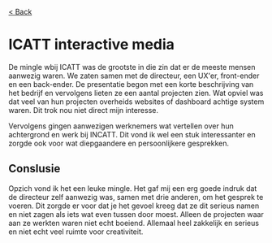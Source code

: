 [< Back](../README.md)

# ICATT interactive media

De mingle wbij ICATT was de grootste in die zin dat er de meeste mensen aanwezig waren. We zaten samen met de directeur, een UX'er, front-ender en een back-ender. De presentatie begon met een korte beschrijving van het bedrijf en vervolgens lieten ze een aantal projecten zien. Wat opviel was dat veel van hun projecten overheids websites of dashboard achtige system waren. Dit trok nou niet direct mijn interesse.

Vervolgens gingen aanwezigen werknemers wat vertellen over hun achtergrond en werk bij INCATT. Dit vond ik wel een stuk interessanter en zorgde ook voor wat diepgaandere en persoonlijkere gesprekken.

## Conslusie

Opzich vond ik het een leuke mingle. Het gaf mij een erg goede indruk dat de directeur zelf aanwezig was, samen met drie anderen, om het gesprek te voeren. Dit zorgde er voor dat je het gevoel kreeg dat ze dit serieus namen en niet zagen als iets wat even tussen door moest. Alleen de projecten waar aan ze werkten waren niet echt boeiend. Allemaal heel zakkelijk en serieus en niet echt veel ruimte voor creativiteit.
